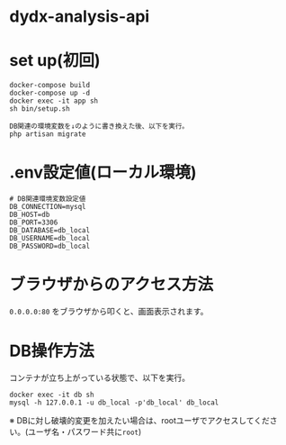 # dydx-analysis-api

# set up(初回)
```
docker-compose build
docker-compose up -d
docker exec -it app sh
sh bin/setup.sh

DB関連の環境変数を↓のように書き換えた後、以下を実行。
php artisan migrate
```

# .env設定値(ローカル環境)
```
# DB関連環境変数設定値
DB_CONNECTION=mysql
DB_HOST=db
DB_PORT=3306
DB_DATABASE=db_local
DB_USERNAME=db_local
DB_PASSWORD=db_local
```

# ブラウザからのアクセス方法
`0.0.0.0:80` をブラウザから叩くと、画面表示されます。

# DB操作方法
コンテナが立ち上がっている状態で、以下を実行。
```
docker exec -it db sh
mysql -h 127.0.0.1 -u db_local -p'db_local' db_local
```
※ DBに対し破壊的変更を加えたい場合は、rootユーザでアクセスしてください。(ユーザ名・パスワード共に`root`)
